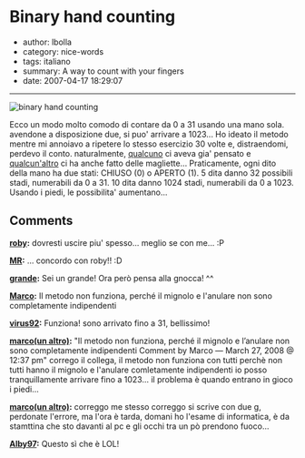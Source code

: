 # Binary hand counting

- author: lbolla
- category: nice-words
- tags: italiano
- summary: A way to count with your fingers
- date: 2007-04-17 18:29:07

----------------

![binary hand counting][1]

Ecco un modo molto comodo di contare da 0 a 31 usando una mano sola. avendone a disposizione due, si puo' arrivare a 1023... Ho ideato il metodo mentre mi annoiavo a ripetere lo stesso esercizio 30 volte e, distraendomi, perdevo il conto. naturalmente, [qualcuno][2] ci aveva gia' pensato e [qualcun'altro][3] ci ha anche fatto delle magliette... Praticamente, ogni dito della mano ha due stati: CHIUSO (0) o APERTO (1). 5 dita danno 32 possibili stadi, numerabili da 0 a 31. 10 dita danno 1024 stadi, numerabili da 0 a 1023. Usando i piedi, le possibilita' aumentano...

   [1]: /blog/img/hands32.gif
   [2]: http://www.intuitor.com/counting/ (binary hand counting)
   [3]: http://www.thinkgeek.com/tshirts/generic/6a20/ (maglietta)

## Comments

**[roby](#29 "2007-05-02 07:25:06"):** dovresti uscire piu' spesso... meglio se con me... :P

**[MR](#30 "2007-09-20 11:55:12"):** ... concordo con roby!! :D

**[grande](#31 "2008-02-29 01:43:52"):** Sei un grande! Ora però pensa alla gnocca! ^^

**[Marco](#32 "2008-03-27 12:37:03"):** Il metodo non funziona, perché il mignolo e l'anulare non sono completamente indipendenti

**[virus92](#33 "2008-04-06 17:05:02"):** Funziona! sono arrivato fino a 31, bellissimo!

**[marco(un altro)](#34 "2008-12-22 01:24:50"):** "Il metodo non funziona, perché il mignolo e l’anulare non sono completamente indipendenti Comment by Marco — March 27, 2008 @ 12:37 pm" corrego il collega, il metodo non funziona con tutti perchè non tutti hanno il mignolo e l'anulare comletamente indipendenti io posso tranquillamente arrivare fino a 1023... il problema è quando entrano in gioco i piedi...

**[marco(un altro)](#35 "2008-12-22 01:26:13"):** correggo me stesso correggo si scrive con due g, perdonate l'errore, ma l'ora è tarda, domani ho l'esame di informatica, è da stamttina che sto davanti al pc e gli occhi tra un pò prendono fuoco...

**[Alby97](#36 "2010-12-10 10:19:25"):** Questo sì che è LOL!

